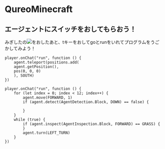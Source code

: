 # QureoMinecraft

## エージェントにスイッチをおしてもらおう！

みぎしたの![](https://raw.githubusercontent.com/camp-minecraft/TechkidsCampTutorial/master/images/playbutton.png)をおしたあと、tキーをおしてgoとrunをいれてプログラムをうごかしてみよう！

```template
player.onChat("run", function () {
    agent.teleport(positions.add(
    agent.getPosition(),
    pos(0, 0, 0)
    ), SOUTH)
})

```

```ghost
player.onChat("run", function () {
    for (let index = 0; index < 12; index++) {
        agent.move(FORWARD, 1)
        if (agent.detect(AgentDetection.Block, DOWN) == false) {
           
        }
    }
    while (true) {
        if (agent.inspect(AgentInspection.Block, FORWARD) == GRASS) {
        }
        agent.turn(LEFT_TURN)
    }
})

```